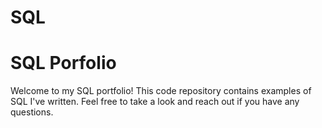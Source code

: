 # SQL
# SQL Porfolio
Welcome to my SQL portfolio! This code repository contains examples of SQL I've written. Feel free to take a look and reach out if you have any questions.
